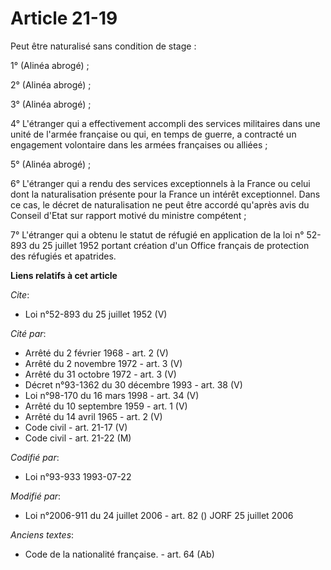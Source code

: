 # Article 21-19

Peut être naturalisé sans condition de stage : 

1° (Alinéa abrogé) ; 

2° (Alinéa abrogé) ; 

3° (Alinéa abrogé) ; 

4° L'étranger qui a effectivement accompli des services militaires dans une unité de l'armée française ou qui, en temps de
guerre, a contracté un engagement volontaire dans les armées françaises ou alliées ; 

5° (Alinéa abrogé) ; 

6° L'étranger qui a rendu des services exceptionnels à la France ou celui dont la naturalisation présente pour la France un
intérêt exceptionnel. Dans ce cas, le décret de naturalisation ne peut être accordé qu'après avis du Conseil d'Etat sur
rapport motivé du ministre compétent ; 

7° L'étranger qui a obtenu le statut de réfugié en application de la loi n° 52-893 du 25 juillet 1952 portant création d'un
Office français de protection des réfugiés et apatrides.

**Liens relatifs à cet article**

_Cite_:

  - Loi n°52-893 du 25 juillet 1952 (V)

_Cité par_:

  - Arrêté du 2 février 1968 - art. 2 (V)
  - Arrêté du 2 novembre 1972 - art. 3 (V)
  - Arrêté du 31 octobre 1972 - art. 3 (V)
  - Décret n°93-1362 du 30 décembre 1993 - art. 38 (V)
  - Loi n°98-170 du 16 mars 1998 - art. 34 (V)
  - Arrêté du 10 septembre 1959 - art. 1 (V)
  - Arrêté du 14 avril 1965 - art. 2 (V)
  - Code civil - art. 21-17 (V)
  - Code civil - art. 21-22 (M)

_Codifié par_:

  - Loi n°93-933 1993-07-22

_Modifié par_:

  - Loi n°2006-911 du 24 juillet 2006 - art. 82 () JORF 25 juillet 2006

_Anciens textes_:

  - Code de la nationalité française. - art. 64 (Ab)
